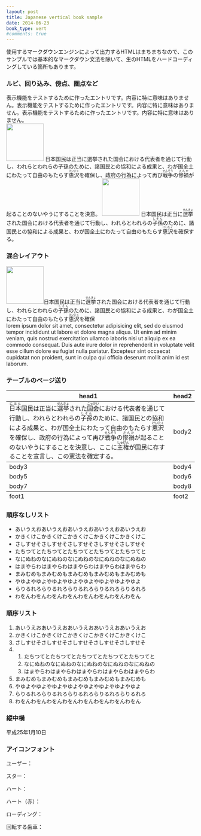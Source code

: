 ```yaml
---
layout: post
title: Japanese vertical book sample
date: 2014-06-23
book_type: vert
#comments: true
---
```


<div class="gap-after">使用するマークダウンエンジンによって出力するHTMLはまちまちなので、このサンプルでは基本的なマークダウン文法を除いて、生のHTMLをハードコーディングしている箇所もあります。</div>

### ルビ、回り込み、傍点、圏点など


<div class="drop-caps">表示機能をテストするために作ったエントリです。内容に特に意味はありません。表示機能をテストするために作ったエントリです。内容に特に意味はありません。表示機能をテストするために作ったエントリです。内容に特に意味はありません。</div>

<img src="{{site.baseurl}}/assets/tb-brand.png" width="100" height="100" class="float-start disp-block gap-end">
日本国民は正当に選挙された国会における代表者を通じて行動し、われらとわれらの子孫のために、諸国民との協和による成果と、わが国全土にわたって自由のもたらす<ruby><rb>恵沢</rb><rt>けいたく</rt></ruby>を確保し、政府の行為によって再び<ruby><rb>戦争</rb><rt>せんそう</rt></ruby>の<ruby><rb>惨禍</rb><rt>さんか</rt></ruby>が起ることのないやうにすることを決意。

<img src="{{site.baseurl}}/assets/tb-brand.png" width='100' height='100' class="disp-block float-end">
日本国民は正当に<ruby>選挙<rt>せんきょ</rt></ruby>された国会における代表者を通じて行動し、<span class='empha-sesame-filled'>われら</span>と<span class='empha-double-circle-filled'>われら</span>の<ruby><rb>子孫</rb><rt>しそん</rt></ruby>のために、諸国民との協和による成果と、わが国全土にわたって自由のもたらす<ruby><rb>恵沢</rb><rt>けいたく</rt></ruby>を確保する。

<h3 class="break-before">混合レイアウト</h3>

<div><img src="http://www.gravatar.com/avatar/cc261502060d214e7c482da86be35de3?s=128&d=identicon" width='100' height='100' class="float-start gap-end disp-block">日本国民は正当に<ruby>選挙<rt>せんきょ</rt></ruby>された国会における代表者を通じて行動し、われらとわれらの<ruby><rb>子孫</rb><rt>しそん</rt></ruby>のために、諸国民との協和による成果と、わが国全土にわたって自由のもたらす<ruby><rb>恵沢</rb><rt>けいたく</rt></ruby>を確保</div>

<div class="flow-flip gap-after">lorem ipsum dolor sit amet, consectetur adipisicing elit, sed do eiusmod tempor incididunt ut labore et dolore magna aliqua. Ut enim ad minim veniam, quis nostrud exercitation ullamco laboris nisi ut aliquip ex ea commodo consequat. Duis aute irure dolor in reprehenderit in voluptate velit esse cillum dolore eu fugiat nulla pariatur. Excepteur sint occaecat cupidatat non proident, sunt in culpa qui officia deserunt mollit anim id est laborum.</div>

### テーブルのページ送り

<table class="gap-after">
  <thead>
    <tr><th>head1</th><th>head2</th></tr>
  </thead>
  <tbody>
    <tr><td><ruby>日本<rt>にほん</rt></ruby>国民は正当に<span class="xx-large"><ruby>選挙<rt>せんきょ</rt></ruby></span>された<ruby>国会<rt>こっかい</rt></ruby>における代表者を通じて行動し、われらとわれらの<ruby><rb>子孫</rb><rt>しそん</rt></ruby>のために、諸国民との協和による成果と、わが国全土にわたって自由のもたらす<ruby><rb>恵沢</rb><rt>けいたく</rt></ruby>を確保し、政府の行為によって再び<ruby><rb>戦争</rb><rt>せんそう</rt></ruby>の<ruby><rb>惨禍</rb><rt>さんか</rt></ruby>が起ることのないやうにすることを決意し、ここに<ruby><rb>主権</rb><rt>しゅけん</rt></ruby>が国民に存することを宣言し、この憲法を確定する。</td><td>body2</td></tr>
  </tbody>
  <tr><td>body3</td><td>body4</td></tr>
  <tr><td>body5</td><td>body6</td></tr>
  <tr><td>body7</td><td>body8</td></tr>
  <tfoot>
    <tr><td>foot1</td><td>foot2</td></tr>
  </tfoot>
</table>

### 順序なしリスト
<ul class="gap-after">
<li>あいうえおあいうえおあいうえおあいうえおあいうえお</li>
<li>かきくけこかきくけこかきくけこかきくけこかきくけこ</li>
<li>さしすせそさしすせそさしすせそさしすせそさしすせそ</li>
<li>たちつてとたちつてとたちつてとたちつてとたちつてと</li>
<li>なにぬねのなにぬねのなにぬねのなにぬねのなにぬねの</li>
<li>はまやらわはまやらわはまやらわはまやらわはまやらわ</li>
<li>まみむめもまみむめもまみむめもまみむめもまみむめも</li>
<li>やゆよやゆよやゆよやゆよやゆよやゆよやゆよやゆよ</li>
<li>らりるれろらりるれろらりるれろらりるれろらりるれろ</li>
<li>わをんわをんわをんわをんわをんわをんわをんわをん</li>
</ul>

### 順序リスト
<ol class="gap-after">
<li>あいうえおあいうえおあいうえおあいうえおあいうえお</li>
<li>かきくけこかきくけこかきくけこかきくけこかきくけこ</li>
<li>さしすせそさしすせそさしすせそさしすせそさしすせそ</li>
<li><ol class='lst-lower-alpha'>
<li>たちつてとたちつてとたちつてとたちつてとたちつてと</li>
<li>なにぬねのなにぬねのなにぬねのなにぬねのなにぬねの</li>
<li>はまやらわはまやらわはまやらわはまやらわはまやらわ</li>
</ol></li>
<li>まみむめもまみむめもまみむめもまみむめもまみむめも</li>
<li>やゆよやゆよやゆよやゆよやゆよやゆよやゆよやゆよ</li>
<li>らりるれろらりるれろらりるれろらりるれろらりるれろ</li>
<li>わをんわをんわをんわをんわをんわをんわをんわをん</li>
</ol>

### 縦中横

<div class="gap-after">平成<span class='tcy'>25</span>年<span class='tcy'>1</span>月<span class='tcy'>10</span>日</div>

### アイコンフォント

ユーザー：<fa name="user">

スター：<fa name="star">

ハート：<fa name="heart">

ハート（赤）：<fa name="heart" style="color:red">

ローディング：<fa name="spin spinner">

回転する歯車：<fa name="spin cog">













